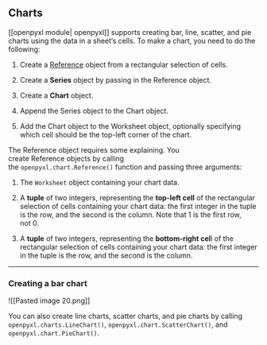 ## Charts

[[openpyxl module| openpyxl]] supports creating bar, line, scatter, and pie charts using the data in a sheet’s cells. To make a chart, you need to do the following:

1. Create a [Reference](https://www.oreilly.com/library/view/python-in-a/0596001886/ch04s03.html) object from a rectangular selection of cells.

3. Create a **Series** object by passing in the Reference object.

4. Create a **Chart** object.

5. Append the Series object to the Chart object.

6. Add the Chart object to the Worksheet object, optionally specifying which cell should be the top-left corner of the chart.

The Reference object requires some explaining. You create Reference objects by calling the `openpyxl.chart.Reference()` function and passing three arguments:

1. The `Worksheet` object containing your chart data.
 
2. A **tuple** of two integers, representing the **top-left cell** of the rectangular selection of cells containing your chart data: the first integer in the tuple is the row, and the second is the column. Note that 1 is the first row, not 0.

3. A **tuple** of two integers, representing the **bottom-right cel**l of the rectangular selection of cells containing your chart data: the first integer in the tuple is the row, and the second is the column.

---

### Creating a bar chart

![[Pasted image 20.png]]

You can also create line charts, scatter charts, and pie charts by calling `openpyxl.charts.LineChart()`, `openpyxl.chart.ScatterChart()`, and `openpyxl.chart.PieChart()`.